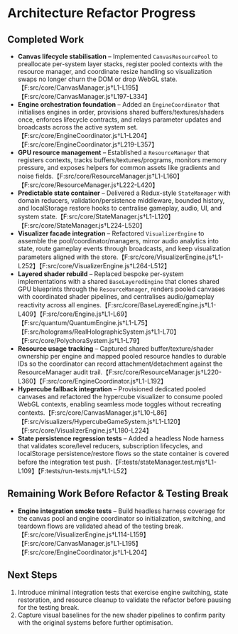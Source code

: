 # Architecture Refactor Progress

## Completed Work
- **Canvas lifecycle stabilisation** – Implemented `CanvasResourcePool` to preallocate per-system layer stacks, register pooled contexts with the resource manager, and coordinate resize handling so visualization swaps no longer churn the DOM or drop WebGL state.【F:src/core/CanvasManager.js†L1-L195】【F:src/core/CanvasManager.js†L197-L334】
- **Engine orchestration foundation** – Added an `EngineCoordinator` that initialises engines in order, provisions shared buffers/textures/shaders once, enforces lifecycle contracts, and relays parameter updates and broadcasts across the active system set.【F:src/core/EngineCoordinator.js†L1-L204】【F:src/core/EngineCoordinator.js†L219-L357】
- **GPU resource management** – Established a `ResourceManager` that registers contexts, tracks buffers/textures/programs, monitors memory pressure, and exposes helpers for common assets like gradients and noise fields.【F:src/core/ResourceManager.js†L1-L160】【F:src/core/ResourceManager.js†L222-L420】
- **Predictable state container** – Delivered a Redux-style `StateManager` with domain reducers, validation/persistence middleware, bounded history, and localStorage restore hooks to centralise gameplay, audio, UI, and system state.【F:src/core/StateManager.js†L1-L120】【F:src/core/StateManager.js†L224-L520】
- **Visualizer facade integration** – Refactored `VisualizerEngine` to assemble the pool/coordinator/managers, mirror audio analytics into state, route gameplay events through broadcasts, and keep visualization parameters aligned with the store.【F:src/core/VisualizerEngine.js†L1-L252】【F:src/core/VisualizerEngine.js†L264-L512】
- **Layered shader rebuild** – Replaced bespoke per-system implementations with a shared `BaseLayeredEngine` that clones shared GPU blueprints through the `ResourceManager`, renders pooled canvases with coordinated shader pipelines, and centralises audio/gameplay reactivity across all engines.【F:src/core/BaseLayeredEngine.js†L1-L409】【F:src/core/Engine.js†L1-L69】【F:src/quantum/QuantumEngine.js†L1-L75】【F:src/holograms/RealHolographicSystem.js†L1-L70】【F:src/core/PolychoraSystem.js†L1-L79】
- **Resource usage tracking** – Captured shared buffer/texture/shader ownership per engine and mapped pooled resource handles to durable IDs so the coordinator can record attachment/detachment against the ResourceManager audit trail.【F:src/core/ResourceManager.js†L220-L360】【F:src/core/EngineCoordinator.js†L1-L192】
- **Hypercube fallback integration** – Provisioned dedicated pooled canvases and refactored the hypercube visualizer to consume pooled WebGL contexts, enabling seamless mode toggles without recreating contexts.【F:src/core/CanvasManager.js†L10-L86】【F:src/visualizers/HypercubeGameSystem.js†L1-L120】【F:src/core/VisualizerEngine.js†L180-L224】
- **State persistence regression tests** – Added a headless Node harness that validates score/level reducers, subscription lifecycles, and localStorage persistence/restore flows so the state container is covered before the integration test push.【F:tests/stateManager.test.mjs†L1-L109】【F:tests/run-tests.mjs†L1-L52】

## Remaining Work Before Refactor & Testing Break
- **Engine integration smoke tests** – Build headless harness coverage for the canvas pool and engine coordinator so initialization, switching, and teardown flows are validated ahead of the testing break.【F:src/core/VisualizerEngine.js†L114-L159】【F:src/core/CanvasManager.js†L1-L195】【F:src/core/EngineCoordinator.js†L1-L204】

## Next Steps
1. Introduce minimal integration tests that exercise engine switching, state restoration, and resource cleanup to validate the refactor before pausing for the testing break.
2. Capture visual baselines for the new shader pipelines to confirm parity with the original systems before further optimisation.
